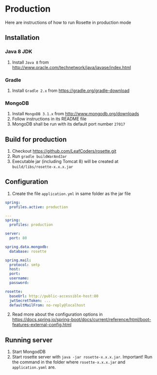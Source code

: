 # Production

Here are instructions of how to run Rosette in production mode

## Installation

### Java 8 JDK

1. Install `Java 8` from http://www.oracle.com/technetwork/java/javase/index.html


### Gradle

1. Install `Gradle 2.x` from https://gradle.org/gradle-download


### MongoDB

1. Install `MongoDB 3.1.x` from http://www.mongodb.org/downloads
2. Follow instructions in its README file
3. MongoDB shall be run with its default port number `27017`


## Build for production

1. Checkout https://github.com/LeafCoders/rosette.git
2. Run `gradle buildWarAndJar`
3. Executable jar (including Tomcat 8) will be created at `build/libs/rosette-x.x.x.jar`


## Configuration

1. Create the file `application.yml` in same folder as the jar file
  ```yaml
  spring:
    profiles.active: production

  ---
  spring:
    profiles: production

  server:
    port: 80

  spring.data.mongodb:
    database: rosette

  spring.mail:
    protocol: smtp
    host: 
    port: 
    username: 
    password: 

  rosette:
    baseUrl: http://public-accessible-host:80
    jwtSecretToken: ...
    defaultMailFrom: no-reply@localhost
  ```
2. Read more about the configuration options in https://docs.spring.io/spring-boot/docs/current/reference/html/boot-features-external-config.html


## Running server

1. Start MongodDB
2. Start rosette server with `java -jar rosette-x.x.x.jar`. Important! Run the command in the folder where `rosette-x.x.x.jar` and `application.yaml` are.


